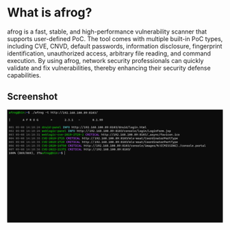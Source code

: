 # What is afrog?

afrog is a fast, stable, and high-performance vulnerability scanner that supports user-defined PoC. The tool comes with multiple built-in PoC types, including CVE, CNVD, default passwords, information disclosure, fingerprint identification, unauthorized access, arbitrary file reading, and command execution. By using afrog, network security professionals can quickly validate and fix vulnerabilities, thereby enhancing their security defense capabilities.

## Screenshot

<img src="images/1.png" />